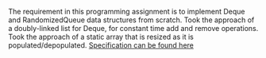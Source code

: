 The requirement in this programming assignment is to implement Deque and RandomizedQueue data structures from scratch. Took the approach of a doubly-linked list for Deque, for constant time add and remove operations. Took the approach of a static array that is resized as it is populated/depopulated. [Specification can be found here](http://coursera.cs.princeton.edu/algs4/assignments/queues.html)
